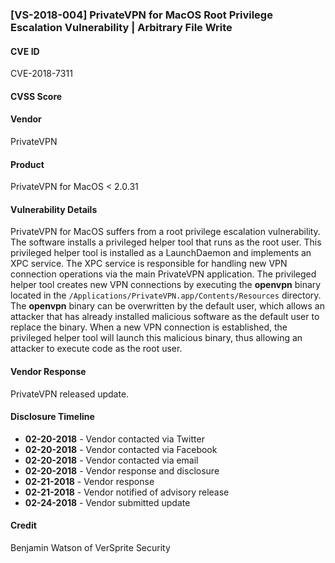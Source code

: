 ### [VS-2018-004] PrivateVPN for MacOS Root Privilege Escalation Vulnerability | Arbitrary File Write		
  		  
#### CVE ID		
CVE-2018-7311		
		
#### CVSS Score		
		
#### Vendor		
PrivateVPN 		
		
#### Product		
PrivateVPN for MacOS < 2.0.31		
		
#### Vulnerability Details		
PrivateVPN for MacOS suffers from a root privilege escalation vulnerability.  The software installs a privileged helper tool that runs as the root user.  This privileged helper tool is installed as a LaunchDaemon and implements an XPC service. The XPC service is responsible for handling new VPN connection operations via the main PrivateVPN application. The privileged helper tool creates new VPN connections by executing the **openvpn** binary located in the `/Applications/PrivateVPN.app/Contents/Resources` directory.  The **openvpn** binary can be overwritten by the default user, which allows an attacker that has already installed malicious software as the default user to replace the binary.  When a new VPN connection is established, the privileged helper tool will launch this malicious binary, thus allowing an attacker to execute code as the root user.		
 		
#### Vendor Response		
PrivateVPN released update. 		
  		
#### Disclosure Timeline		
 		
* **02-20-2018** - Vendor contacted via Twitter		
* **02-20-2018** - Vendor contacted via Facebook		
* **02-20-2018** - Vendor contacted via email 		
* **02-20-2018** - Vendor response and disclosure		
* **02-21-2018** - Vendor response  		
* **02-21-2018** - Vendor notified of advisory release	
* **02-24-2018** - Vendor submitted update
 		
#### Credit		
Benjamin Watson of VerSprite Security
